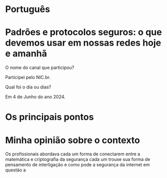 
# Português

# Padrões e protocolos seguros: o que devemos usar em nossas redes hoje e amanhã

O nome do canal que participou?

Participei pelo NIC.br.

Qual foi o dia ou dias?

Em 4 de Junho do ano 2024.

# Os principais pontos



# Minha opinião sobre o contexto

<p>Os profissionais abordava cada um forma de conectarem entre  a matemática e criptografia da segurança cada um trouxe sua forma de pensamento de interligação e  como pode a segurança da internet em questão a </p>

